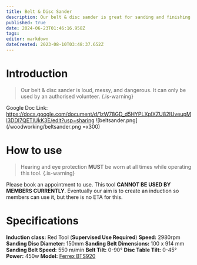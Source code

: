 ```yaml
---
title: Belt & Disc Sander
description: Our belt & disc sander is great for sanding and finishing small timber projects.
published: true
date: 2024-06-23T01:46:16.958Z
tags: 
editor: markdown
dateCreated: 2023-08-10T03:48:37.652Z
---
```


# Introduction
> Our belt & disc sander is loud, messy, and dangerous. It can only be used by an authorised volunteer.
{.is-warning}

Google Doc Link: https://docs.google.com/document/d/1zW78GD_d5HYPLXplXZU82IUveupMl3DDI7QETIUkK3E/edit?usp=sharing
![beltsander.png](/woodworking/beltsander.png =x300)

# How to use
> Hearing and eye protection **MUST** be worn at all times while operating this tool.
{.is-warning}

Please book an appointment to use. This tool **CANNOT BE USED BY MEMBERS CURRENTLY**. Eventually our aim is to create an induction so members can use it, but there is no ETA for this.

# Specifications
**Induction class:** Red Tool (**Supervised Use Required**)
**Speed:** 2980rpm
**Sanding Disc Diameter:** 150mm
**Sanding Belt Dimensions:** 100 x 914 mm
**Sanding Belt Speed:** 550 m/min
**Belt Tilt:** 0-90°
**Disc Table Tilt:** 0-45°
**Power:** 450w
**Model:** [Ferrex BTS920](/woodworking/ferrex-belt-sander.pdf)